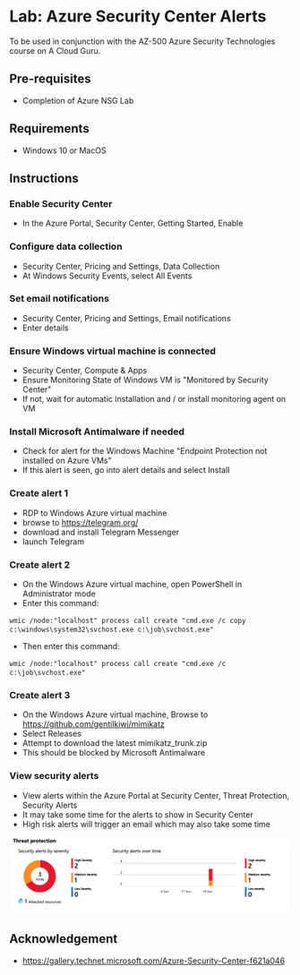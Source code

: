 # Lab: Azure Security Center Alerts

To be used in conjunction with the AZ-500 Azure Security Technologies course on A Cloud Guru.

## Pre-requisites
* Completion of Azure NSG Lab

## Requirements
* Windows 10 or MacOS

## Instructions

### Enable Security Center
* In the Azure Portal, Security Center, Getting Started, Enable

### Configure data collection
* Security Center, Pricing and Settings, Data Collection
* At Windows Security Events, select All Events

### Set email notifications
* Security Center, Pricing and Settings, Email notifications
* Enter details

### Ensure Windows virtual machine is connected
* Security Center, Compute & Apps
* Ensure Monitoring State of Windows VM is "Monitored by Security Center"
* If not, wait for automatic installation and / or install monitoring agent on VM

### Install Microsoft Antimalware if needed
* Check for alert for the Windows Machine "Endpoint Protection not installed on Azure VMs"
* If this alert is seen, go into alert details and select Install

### Create alert 1
* RDP to Windows Azure virtual machine
* browse to https://telegram.org/ 
* download and install Telegram Messenger
* launch Telegram

### Create alert 2
* On the Windows Azure virtual machine, open PowerShell in Administrator mode
* Enter this command:
```
wmic /node:"localhost" process call create "cmd.exe /c copy c:\windows\system32\svchost.exe c:\job\svchost.exe"
```
* Then enter this command:
```
wmic /node:"localhost" process call create "cmd.exe /c c:\job\svchost.exe"
```

### Create alert 3
* On the Windows Azure virtual machine, Browse to https://github.com/gentilkiwi/mimikatz
* Select Releases
* Attempt to download the latest mimikatz_trunk.zip
* This should be blocked by Microsoft Antimalware

### View security alerts
* View alerts within the Azure Portal at Security Center, Threat Protection, Security Alerts
* It may take some time for the alerts to show in Security Center
* High risk alerts will trigger an email which may also take some time

![Alt text](asc-alerts.png?raw=true "Azure Security Center alerts")

## Acknowledgement
* https://gallery.technet.microsoft.com/Azure-Security-Center-f621a046
